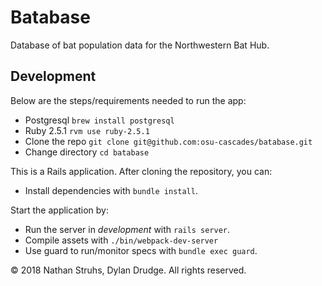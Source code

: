 # Batabase

Database of bat population data for the Northwestern Bat Hub.

## Development

Below are the steps/requirements needed to run the app:
* Postgresql `brew install postgresql`
* Ruby 2.5.1 `rvm use ruby-2.5.1`
* Clone the repo `git clone git@github.com:osu-cascades/batabase.git`
* Change directory `cd batabase`

This is a Rails application. After cloning the repository, you can:

* Install dependencies with `bundle install`.

Start the application by:

* Run the server in _development_ with `rails server`.
* Compile assets with `./bin/webpack-dev-server`
* Use guard to run/monitor specs with `bundle exec guard`.

&copy; 2018 Nathan Struhs, Dylan Drudge. All rights reserved.
